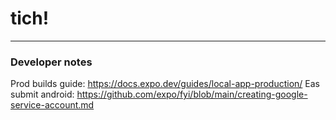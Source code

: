 # tich!




---

### Developer notes

Prod builds guide: https://docs.expo.dev/guides/local-app-production/
Eas submit android: https://github.com/expo/fyi/blob/main/creating-google-service-account.md